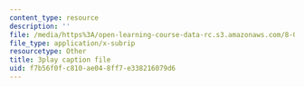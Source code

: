 ```yaml
---
content_type: resource
description: ''
file: /media/https%3A/open-learning-course-data-rc.s3.amazonaws.com/8-01sc-classical-mechanics-fall-2016/f7b56f0fc810ae048ff7e338216079d6_oRzzwpZ0ei4.srt
file_type: application/x-subrip
resourcetype: Other
title: 3play caption file
uid: f7b56f0f-c810-ae04-8ff7-e338216079d6
---
```

